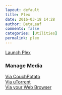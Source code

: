 ```yaml
---
layout: default
title: Plex
date: 2016-03-18 14:28
author: BetaLeaf
comments: false
categories: [Utilities]
permalink: plex
---
```

[Launch Plex](https://plex.tv/web/?secure=1)  


### Manage Media  
[Via CouchPotato](http://plex.betaleaf.net:5050/)  
[Via uTorrent](http://plex.betaleaf.net:5051/gui/)    
[Via your Web Browser](http://plex.betaleaf.net/Share/)  